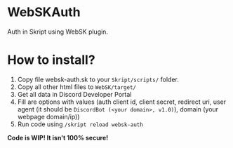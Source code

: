 # WebSKAuth
Auth in Skript using WebSK plugin.

# How to install?
1. Copy file websk-auth.sk to your `Skript/scripts/` folder.
2. Copy all other html files to `WebSK/target/`
3. Get all data in Discord Developer Portal
4. Fill are options with values (auth client id, client secret, redirect uri, user agent (it should be `DiscordBot (<your domain>, v1.0)`), domain (your webpage domain/ip))
5. Run code using `/skript reload websk-auth`

  **Code is WIP! It isn't 100% secure!**
